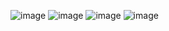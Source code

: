 ![image](https://user-images.githubusercontent.com/40969203/103454385-b8d51380-4d26-11eb-86d6-0a195be984f3.png)
![image](https://user-images.githubusercontent.com/40969203/103454390-becaf480-4d26-11eb-8502-4a91961c7608.png)
![image](https://user-images.githubusercontent.com/40969203/103454396-c7bbc600-4d26-11eb-9f44-502dd88e2080.png)
![image](https://user-images.githubusercontent.com/40969203/103454398-cb4f4d00-4d26-11eb-96a5-ae59c1d70f86.png)
